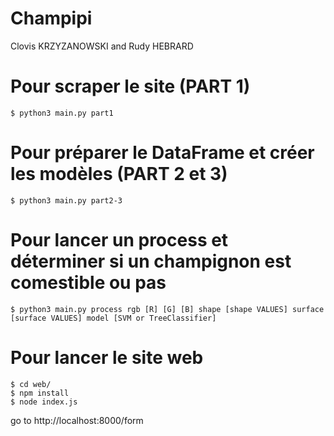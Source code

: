 # Champipi
Clovis KRZYZANOWSKI and Rudy HEBRARD

# Pour scraper le site (PART 1)
```console
$ python3 main.py part1
```

# Pour préparer le DataFrame et créer les modèles (PART 2 et 3)
```console
$ python3 main.py part2-3
```

# Pour lancer un process et déterminer si un champignon est comestible ou pas
```console
$ python3 main.py process rgb [R] [G] [B] shape [shape VALUES] surface [surface VALUES] model [SVM or TreeClassifier]
```

# Pour lancer le site web
```console
$ cd web/
$ npm install
$ node index.js
```
go to http://localhost:8000/form